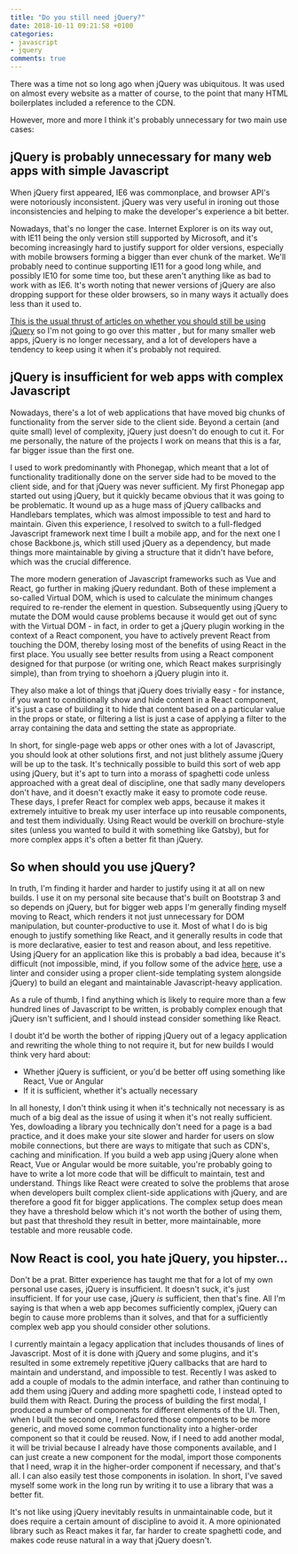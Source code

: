 ```yaml
---
title: "Do you still need jQuery?"
date: 2018-10-11 09:21:58 +0100
categories:
- javascript
- jquery
comments: true
---
```


There was a time not so long ago when jQuery was ubiquitous. It was used on almost every website as a matter of course, to the point that many HTML boilerplates included a reference to the CDN.

However, more and more I think it's probably unnecessary for two main use cases:

jQuery is probably unnecessary for many web apps with simple Javascript
-----------------------------------------------------------------------

When jQuery first appeared, IE6 was commonplace, and browser API's were notoriously inconsistent. jQuery was very useful in ironing out those inconsistencies and helping to make the developer's experience a bit better.

Nowadays, that's no longer the case. Internet Explorer is on its way out, with IE11 being the only version still supported by Microsoft, and it's becoming increasingly hard to justify support for older versions, especially with mobile browsers forming a bigger than ever chunk of the market. We'll probably need to continue supporting IE11 for a good long while, and possibly IE10 for some time too, but these aren't anything like as bad to work with as IE6. It's worth noting that newer versions of jQuery are also dropping support for these older browsers, so in many ways it actually does less than it used to.

[This is the usual thrust of articles on whether you should still be using jQuery](http://lmgtfy.com/?q=do+you+still+need+jquery) so I'm not going to go over this matter , but for many smaller web apps, jQuery is no longer necessary, and a lot of developers have a tendency to keep using it when it's probably not required.

jQuery is insufficient for web apps with complex Javascript
-----------------------------------------------------------

Nowadays, there's a lot of web applications that have moved big chunks of functionality from the server side to the client side. Beyond a certain (and quite small) level of complexity, jQuery just doesn't do enough to cut it. For me personally, the nature of the projects I work on means that this is a far, far bigger issue than the first one.

I used to work predominantly with Phonegap, which meant that a lot of functionality traditionally done on the server side had to be moved to the client side, and for that jQuery was never sufficient. My first Phonegap app started out using jQuery, but it quickly became obvious that it was going to be problematic. It wound up as a huge mass of jQuery callbacks and Handlebars templates, which was almost impossible to test and hard to maintain. Given this experience, I resolved to switch to a full-fledged Javascript framework next time I built a mobile app, and for the next one I chose Backbone.js, which still used jQuery as a dependency, but made things more maintainable by giving a structure that it didn't have before, which was the crucial difference.

The more modern generation of Javascript frameworks such as Vue and React, go further in making jQuery redundant. Both of these implement a so-called Virtual DOM, which is used to calculate the minimum changes required to re-render the element in question. Subsequently using jQuery to mutate the DOM would cause problems because it would get out of sync with the Virtual DOM - in fact, in order to get a jQuery plugin working in the context of a React component, you have to actively prevent React from touching the DOM, thereby losing most of the benefits of using React in the first place. You usually see better results from using a React component designed for that purpose (or writing one, which React makes surprisingly simple), than from trying to shoehorn a jQuery plugin into it.

They also make a lot of things that jQuery does trivially easy - for instance, if you want to conditionally show and hide content in a React component, it's just a case of building it to hide that content based on a particular value in the props or state, or filtering a list is just a case of applying a filter to the array containing the data and setting the state as appropriate.

In short, for single-page web apps or other ones with a lot of Javascript, you should look at other solutions first, and not just blithely assume jQuery will be up to the task. It's technically possible to build this sort of web app using jQuery, but it's apt to turn into a morass of spaghetti code unless approached with a great deal of discipline, one that sadly many developers don't have, and it doesn't exactly make it easy to promote code reuse. These days, I prefer React for complex web apps, because it makes it extremely intuitive to break my user interface up into reusable components, and test them individually. Using React would be overkill on brochure-style sites (unless you wanted to build it with something like Gatsby), but for more complex apps it's often a better fit than jQuery.

So when should you use jQuery?
------------------------------

In truth, I'm finding it harder and harder to justify using it at all on new builds. I use it on my personal site because that's built on Bootstrap 3 and so depends on jQuery, but for bigger web apps I'm generally finding myself moving to React, which renders it not just unnecessary for DOM manipulation, but counter-productive to use it. Most of what I do is big enough to justify something like React, and it generally results in code that is more declarative, easier to test and reason about, and less repetitive. Using jQuery for an application like this is probably a bad idea, because it's difficult (not impossible, mind, if you follow some of the advice [here](https://learn.jquery.com/code-organization/), use a linter and consider using a proper client-side templating system alongside jQuery) to build an elegant and maintainable Javascript-heavy application.

As a rule of thumb, I find anything which is likely to require more than a few hundred lines of Javascript to be written, is probably complex enough that jQuery isn't sufficient, and I should instead consider something like React.

I doubt it'd be worth the bother of ripping jQuery out of a legacy application and rewriting the whole thing to not require it, but for new builds I would think very hard about:

* Whether jQuery is sufficient, or you'd be better off using something like React, Vue or Angular
* If it is sufficient, whether it's actually necessary

In all honesty, I don't think using it when it's technically not necessary is as much of a big deal as the issue of using it when it's not really sufficient. Yes, dowloading a library you technically don't need for a page is a bad practice, and it does make your site slower and harder for users on slow mobile connections, but there are ways to mitigate that such as CDN's, caching and minification. If you build a web app using jQuery alone when React, Vue or Angular would be more suitable, you're probably going to have to write a lot more code that will be difficult to maintain, test and understand. Things like React were created to solve the problems that arose when developers built complex client-side applications with jQuery, and are therefore a good fit for bigger applications. The complex setup does mean they have a threshold below which it's not worth the bother of using them, but past that threshold they result in better, more maintainable, more testable and more reusable code.

Now React is cool, you hate jQuery, you hipster...
--------------------------------------------------

Don't be a prat. Bitter experience has taught me that for a lot of my own personal use cases, jQuery is insufficient. It doesn't suck, it's just insufficient. If for your use case, jQuery *is* sufficient, then that's fine. All I'm saying is that when a web app becomes sufficiently complex, jQuery can begin to cause more problems than it solves, and that for a sufficiently complex web app you should consider other solutions.

I currently maintain a legacy application that includes thousands of lines of Javascript. Most of it is done with jQuery and some plugins, and it's resulted in some extremely repetitive jQuery callbacks that are hard to maintain and understand, and impossible to test. Recently I was asked to add a couple of modals to the admin interface, and rather than continuing to add them using jQuery and adding more spaghetti code, I instead opted to build them with React. During the process of building the first modal, I produced a number of components for different elements of the UI. Then, when I built the second one, I refactored those components to be more generic, and moved some common functionality into a higher-order component so that it could be reused. Now, if I need to add another modal, it will be trivial because I already have those components available, and I can just create a new component for the modal, import those components that I need, wrap it in the higher-order component if necessary, and that's all. I can also easily test those components in isolation. In short, I've saved myself some work in the long run by writing it to use a library that was a better fit.

It's not like using jQuery inevitably results in unmaintainable code, but it does require a certain amount of discipline to avoid it. A more opinionated library such as React makes it far, far harder to create spaghetti code, and makes code reuse natural in a way that jQuery doesn't.
